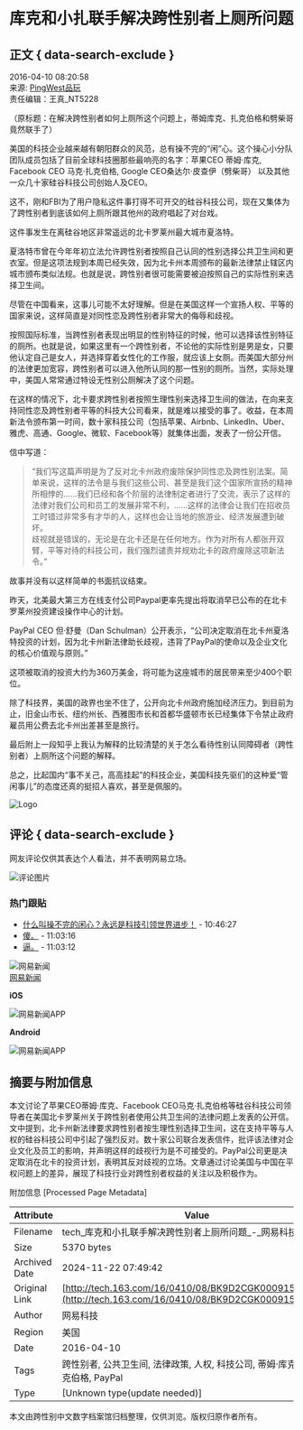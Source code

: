 # 库克和小扎联手解决跨性别者上厕所问题

## 正文 { data-search-exclude }


2016-04-10 08:20:58  
来源: [PingWest品玩](https://www.163.com/special/0077jt/tipoff.html?title=%E5%BA%93%E5%85%8B%E5%92%8C%E5%B0%8F%E6%89%8E%E8%81%94%E6%89%8B%E8%A7%A3%E5%86%B3%E8%B7%A8%E6%80%A7%E5%88%AB%E8%80%85%E4%B8%8A%E5%8E%95%E6%89%80%E9%97%AE%E9%A2%98)  
责任编辑：王真_NT5228

（原标题：在解决跨性别者如何上厕所这个问题上，蒂姆库克、扎克伯格和劈柴哥竟然联手了）

美国的科技企业越来越有朝阳群众的风范，总有操不完的“闲”心。这个操心小分队团队成员包括了目前全球科技圈那些最响亮的名字：苹果CEO 蒂姆·库克, Facebook CEO 马克·扎克伯格, Google CEO桑达尔·皮查伊（劈柴哥） 以及其他一众几十家硅谷科技公司创始人及CEO。

这不，刚和FBI为了用户隐私这件事打得不可开交的硅谷科技公司，现在又集体为了跨性别者到底该如何上厕所跟其他州的政府唱起了对台戏。

这件事发生在离硅谷地区非常遥远的北卡罗莱州最大城市夏洛特。

夏洛特市曾在今年年初立法允许跨性别者按照自己认同的性别选择公共卫生间和更衣室。但是这项法规到本周已经失效，因为北卡州本周颁布的最新法律禁止辖区内城市颁布类似法规。也就是说，跨性别者很可能需要被迫按照自己的实际性别来选择卫生间。

尽管在中国看来，这事儿可能不太好理解。但是在美国这样一个宣扬人权、平等的国家来说，这样简直是对同性恋及跨性别者非常大的侮辱和歧视。

按照国际标准，当跨性别者表现出明显的性别特征的时候，他可以选择该性别特征的厕所。也就是说，如果这里有一个跨性别者，不论他的实际性别是男是女，只要他认定自己是女人，并选择穿着女性化的工作服，就应该上女厕。而美国大部分州的法律更加宽容，跨性别者可以进入他所认同的那一性别的厕所。当然，实际处理中，美国人常常通过特设无性别公厕解决了这个问题。

在这样的情况下，北卡要求跨性别者按照生理性别来选择卫生间的做法，在向来支持同性恋及跨性别者平等的科技大公司看来，就是难以接受的事了。收益，在本周新法令颁布第一时间，数十家科技公司（包括苹果、Airbnb、LinkedIn、Uber、雅虎、高通、Google、微软、Facebook等）就集体出面，发表了一份公开信。

信中写道：

> “我们写这篇声明是为了反对北卡州政府废除保护同性恋及跨性别法案。简单来说，这样的法令是与我们这些公司、甚至是我们这个国家所宣扬的精神所相悖的……我们已经和各个阶层的法律制定者进行了交流，表示了这样的法律对我们公司和员工的发展非常不利，……这样的法律会让我们在招收员工时错过非常多有才华的人，这样也会让当地的旅游业、经济发展遭到破坏。  
> 歧视就是错误的，无论是在北卡还是在任何地方。作为对所有人都张开双臂，平等对待的科技公司，我们强烈谴责并规劝北卡的政府废除这项新法令。”

故事并没有以这样简单的书面抗议结束。

昨天，北美最大第三方在线支付公司Paypal更率先提出将取消早已公布的在北卡罗莱州投资建设操作中心的计划。

PayPal CEO 但·舒曼（Dan Schulman）公开表示，“公司决定取消在北卡州夏洛特投资的计划，因为北卡州新法律助长歧视，违背了PayPal的使命以及企业文化的核心价值观与原则。”

这项被取消的投资大约为360万美金，将可能为这座城市的居民带来至少400个职位。

除了科技界，美国的政界也坐不住了，公开向北卡州政府施加经济压力。到目前为止，旧金山市长、纽约州长、西雅图市长和首都华盛顿市长已经集体下令禁止政府雇员用公费去北卡州出差甚至是旅行。

最后附上一段知乎上我认为解释的比较清楚的关于怎么看待性别认同障碍者（跨性别者）上厕所这个问题的解释。

总之，比起国内“事不关己，高高挂起”的科技企业，美国科技先驱们的这种爱“管闲事儿”的态度还真的挺招人喜欢，甚至是佩服的。

![Logo](https://static.ws.126.net/163/f2e/product/post_nodejs/static/logo.png)

## 评论 { data-search-exclude }

网友评论仅供其表达个人看法，并不表明网易立场。

![评论图片](https://cms-bucket.nosdn.127.net/2018/08/13/078ea9f65d954410b62a52ac773875a1.jpeg)

### 热门跟贴

- [什么叫操不完的闲心？永远是科技引领世界进步！](https://comment.tie.163.com/BK9D2CGK000915BD.html) - 10:46:27 
- [傻。](https://comment.tie.163.com/BK9D2CGK000915BD.html) - 11:03:16 
- [逼。](https://comment.tie.163.com/BK9D2CGK000915BD.html) - 11:03:12 

![网易新闻](https://static.ws.126.net/163/f2e/common/share-icon.png)  
[网易新闻](http://www.163.com/newsapp/#f=163post) 

**iOS**

![网易新闻APP](https://static.ws.126.net/163/f2e/product/post2020_cms/static/images/topapp.e9278d4.png)

**Android**

![网易新闻APP](https://static.ws.126.net/163/f2e/product/post2020_cms/static/images/topapp.e9278d4.png)

## 摘要与附加信息

<!-- tcd_abstract -->
本文讨论了苹果CEO蒂姆·库克、Facebook CEO马克·扎克伯格等硅谷科技公司领导者在美国北卡罗莱州关于跨性别者使用公共卫生间的法律问题上发表的公开信。文中提到，北卡州新法律要求跨性别者按生理性别选择卫生间，这在支持平等与人权的硅谷科技公司中引起了强烈反对。数十家公司联合发表信件，批评该法律对企业文化及员工的影响，并声明这样的歧视行为是不可接受的。PayPal公司更是决定取消在北卡的投资计划，表明其反对歧视的立场。文章通过讨论美国与中国在平权问题上的差异，展现了科技行业对跨性别者权益的关注以及积极作为。
<!-- tcd_abstract_end -->

附加信息 [Processed Page Metadata]

| Attribute       | Value                                  |
|-----------------|----------------------------------------|
| Filename        | tech_库克和小扎联手解决跨性别者上厕所问题_-_网易科技.md                             |
| Size            | 5370 bytes                           |
| Archived Date   | 2024-11-22 07:49:42                             |
| Original Link   | [http://tech.163.com/16/0410/08/BK9D2CGK000915BD.html](http://tech.163.com/16/0410/08/BK9D2CGK000915BD.html)                       |
| Author          | 网易科技                               |
| Region          | 美国                               |
| Date            | 2016-04-10                                 |
| Tags            | 跨性别者, 公共卫生间, 法律政策, 人权, 科技公司, 蒂姆·库克, 马克·扎克伯格, PayPal                                 |
| Type            | [Unknown type(update needed)]                                 |
<!-- tcd_table_end -->

本文由跨性别中文数字档案馆归档整理，仅供浏览。版权归原作者所有。
